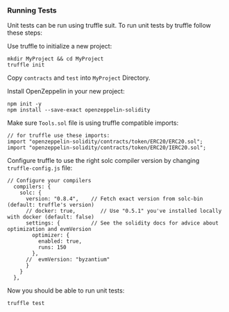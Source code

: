 ### Running Tests

Unit tests can be run using truffle suit. To run unit tests by truffle follow these steps:

 Use truffle to initialize a new project:

    mkdir MyProject && cd MyProject
    truffle init

Copy `contracts` and `test` into `MyProject` Directory.

Install OpenZeppelin in your new project:

    npm init -y
    npm install --save-exact openzeppelin-solidity

Make sure `Tools.sol` file is using truffle compatible imports:

```solidity
// for truffle use these imports:
import "openzeppelin-solidity/contracts/token/ERC20/ERC20.sol";
import "openzeppelin-solidity/contracts/token/ERC20/IERC20.sol";
```

Configure truffle to use the right solc compiler version by changing `truffle-config.js` file:

```
// Configure your compilers
  compilers: {
    solc: {
      version: "0.8.4",    // Fetch exact version from solc-bin (default: truffle's version)
      // docker: true,        // Use "0.5.1" you've installed locally with docker (default: false)
      settings: {          // See the solidity docs for advice about optimization and evmVersion
        optimizer: {
          enabled: true,
          runs: 150
        },
      //  evmVersion: "byzantium"
      }
    }
  },
```

Now you should be able to run unit tests:

    truffle test

